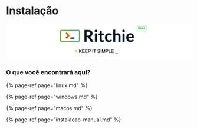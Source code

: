 # Instalação

![](../../.gitbook/assets/ritchie-banner.png)

### O que você encontrará aqui? 

{% page-ref page="linux.md" %}

{% page-ref page="windows.md" %}

{% page-ref page="macos.md" %}

{% page-ref page="instalacao-manual.md" %}



